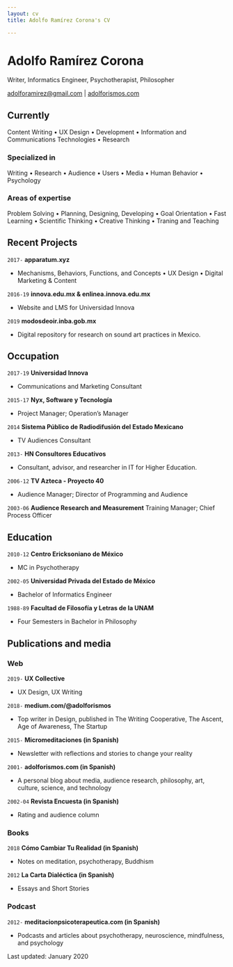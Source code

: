 ```yaml
---
layout: cv
title: Adolfo Ramírez Corona's CV

---
```

# Adolfo Ramírez Corona

Writer, Informatics Engineer, Psychotherapist, Philosopher

<div id="webaddress">
<a href="adolforamirez@gmail.com">adolforamirez@gmail.com</a>
| <a href="https://adolforismos.com">adolforismos.com</a>
</div>

## Currently

Content Writing • UX Design • Development • Information and Communications Technologies • Research

### Specialized in

Writing • Research • Audience • Users • Media • Human Behavior • Psychology

### Areas of expertise

Problem Solving • Planning, Designing, Developing • Goal Orientation • Fast Learning • Scientific Thinking • Creative Thinking • Traning and Teaching

## Recent Projects

`2017-`
**apparatum.xyz**

* Mechanisms, Behaviors, Functions, and Concepts • UX Design • Digital Marketing & Content

`2016-19`
**innova.edu.mx & enlinea.innova.edu.mx**

* Website and LMS for Universidad Innova

`2019` **modosdeoir.inba.gob.mx**

* Digital repository for research on sound art practices in Mexico.

## Occupation

`2017-19` **Universidad Innova**

* Communications and Marketing Consultant

`2015-17` **Nyx, Software y Tecnología**

* Project Manager; Operation’s Manager

`2014` **Sistema Público de Radiodifusión del Estado Mexicano**

* TV Audiences Consultant

`2013-` **HN Consultores Educativos**

* Consultant, advisor, and researcher in IT for Higher Education.

`2006-12` **TV Azteca - Proyecto 40**

* Audience Manager; Director of Programming and Audience

`2003-06` **Audience Research and Measurement** Training  Manager; Chief Process Officer

## Education

`2010-12` **Centro Ericksoniano de México**

* MC in Psychotherapy

`2002-05` **Universidad Privada del Estado de México**

* Bachelor of Informatics Engineer

`1988-89` **Facultad de Filosofía y Letras de la UNAM**

* Four Semesters in  Bachelor in Philosophy

## Publications and media

### Web

`2019-` **UX Collective**

* UX Design, UX Writing

`2018-` **medium.com/@adolforismos**

* Top writer in Design, published in The Writing Cooperative, The Ascent, Age of Awareness, The Startup

`2015-` **Micromeditaciones (in Spanish)**

* Newsletter with reflections and stories to change your reality

`2001-` **adolforismos.com (in Spanish)**

* A personal blog about media, audience research, philosophy, art, culture, science, and technology

`2002-04` **Revista Encuesta (in Spanish)**

* Rating and audience column

### Books

`2018` **Cómo Cambiar Tu Realidad (in Spanish)**

* Notes on meditation, psychotherapy, Buddhism

`2012` **La Carta Dialéctica (in Spanish)**

* Essays and Short Stories

### Podcast

`2012-` **meditacionpsicoterapeutica.com (in Spanish)**

* Podcasts and articles about psychotherapy, neuroscience, mindfulness, and psychology

<!-- ### Footer -->
<div id="webaddress">
Last updated: January 2020

</div>